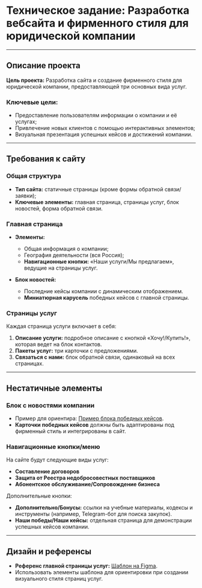 # Техническое задание: Разработка вебсайта и фирменного стиля для юридической компании

---

## Описание проекта
**Цель проекта:** Разработка сайта и создание фирменного стиля для юридической компании, предоставляющей три основных вида услуг.  

### Ключевые цели:
- Предоставление пользователям информации о компании и её услугах;
- Привлечение новых клиентов с помощью интерактивных элементов;
- Визуальная презентация успешных кейсов и достижений компании.

---

## Требования к сайту

### Общая структура
- **Тип сайта:** статичные страницы (кроме формы обратной связи/заявки);
- **Ключевые элементы:** главная страница, страницы услуг, блок новостей, форма обратной связи.

### Главная страница
- **Элементы:**
  - Общая информация о компании;
  - География деятельности (вся Россия);
  - **Навигационные кнопки:** «Наши услуги/Мы предлагаем», ведущие на страницы услуг.
  
- **Блок новостей:**
  - Последние кейсы компании с динамическим отображением.
  - **Миниатюрная карусель** победных кейсов с главной страницы.

### Страницы услуг
Каждая страница услуги включает в себя:
1. **Описание услуги:** подробное описание с кнопкой «Хочу!/Купить!», которая ведет на блок контактов.
2. **Пакеты услуг:** три карточки с предложениями.
3. **Связаться с нами:** блок обратной связи, одинаковый на всех страницах.

---

## Нестатичные элементы

### Блок с новостями компании
- Пример для ориентира: [Пример блока победных кейсов](https://yurinvest.ru/nashi_pobedy/).
- **Карточки победных кейсов** должны быть адаптированы под фирменный стиль и интегрированы в сайт.

### Навигационные кнопки/меню
На сайте будут следующие виды услуг:
- **Составление договоров**
- **Защита от Реестра недобросовестных поставщиков**
- **Абонентское обслуживание/Сопровождение бизнеса**

Дополнительные кнопки:
- **Дополнительно/Бонусы:** ссылки на учебные материалы, кодексы и инструменты (например, Telegram-бот для поиска закупок).
- **Наши победы/Наши кейсы:** отдельная страница для демонстрации успешных кейсов компании.

---

## Дизайн и референсы
- **Референс главной страницы услуг:** [Шаблон на Figma](https://www.figma.com/proto/ICYSJMsSXJN70NpGGRFqVu?node-id=0-1&t=S6et0Ur3VZ3KWFFM-6).
- Использовать элементы шаблона для ориентировки при создании визуального стиля страниц услуг.
